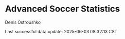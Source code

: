 # Advanced Soccer Statistics
Denis Ostroushko

<!-- gfm -->

Last successful data update: 2025-06-03 08:32:13 CST
